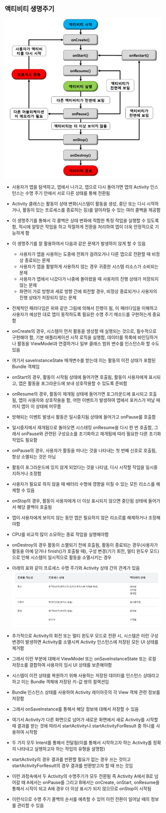 ## 액티비티 생명주기
![one](/cheewr85/img/android/two.png)

- 사용자가 앱을 탐색하고, 앱에서 나가고, 앱으로 다시 돌아가면 앱의 Activity 인스턴스는 수명 주기 안에서 서로 다른 상태를 통해 전환됨
- Activity 클래스는 활동이 상태 변화(시스템이 활동을 생성, 중단 또는 다시 시작하거나, 활동이 있는 프로세스를 종료하는 등)를 알아차릴 수 있는 여러 콜백을 제공함
- 이 생명주기를 통해서 각 콜백은 상태 변화에 적합한 특정 작업을 실행할 수 있도록 함, 적시에 알맞은 작업을 하고 적절하게 전환을 처리하여 앱이 더욱 안정적으로 기능하게 함
- 이 생명주기를 잘 활용하여서 다음과 같은 문제가 발생하지 않게 할 수 있음
	- 사용자가 앱을 사용하는 도중에 전화가 걸려오거나 다른 앱으로 전환할 때 비정상 종료되는 문제
	- 사용자가 앱을 활발하게 사용하지 않는 경우 귀중한 시스템 리소스가 소비되는 문제
	- 사용자가 앱에서 나갔다가 나중에 돌아왔을 때 사용자의 진행 상태가 저장되지 않는 문제
	- 화면이 가로 방향과 세로 방향 간에 회전할 경우, 비정상 종료되거나 사용자의 진행 상태가 저장되지 않는 문제
- 전체적인 패러다임은 위와 같은 그림에 의해서 진행이 됨, 이 패러다임을 이해하고 사용자가 예상한 대로 앱이 동작하도록 필요한 수명 주기 메소드를 구현하는게 중요함

- onCreate의 경우, 시스템이 먼저 활동을 생성할 때 실행되는 것으로, 필수적으로 구현해야 함, 기본 애플리케이션 시작 로직을 실행함, 데이터를 목록에 바인딩하거나 활동을 ViewModel과 연결하거나 일부 클래스 범위 변수를 인스턴스화 할 수도 있음
- 여기서 saveInstanceState 매개변수를 받는데 이는 활동의 이전 상태가 포함된 Bundle 객체임

- onStart의 경우, 활동이 시작됨 상태에 들어가면 호출됨, 활동이 사용자에게 표시되고, 앱은 활동을 포그라운드에 보내 상호작용할 수 있도록 준비함

- onResume의 경우, 활동이 재개됨 상태에 들어가면 포그라운드에 표시되고 호출됨, 앱이 사용자와 상호작용을 함, 어떤 이벤트가 발생하여 앱에서 포커스가 떠날 때까지 앱이 이 상태에 머무름
- 방해되는 이벤트 발생시 활동은 일시중지됨 상태에 들어가고 onPause를 호출함
- 일시중지에서 재개됨으로 돌아오면 시스테밍 onResume을 다시 한 번 호출함, 그래서 onPause와 관련된 구성요소를 초기화하고 재개됨에 따라 필요한 다른 초기화 작업도 필요함

- onPause의 경우, 사용자가 활동을 떠나는 것을 나타내는 첫 번째 신호로 호출됨, 항상 소멸되는 것은 아님
- 활동이 포그라운드에 있지 않게 되었다는 것을 나타냄, 다시 시작할 작업을 일시중지하거나 조정함
- 사용자가 필요로 하지 않을 때 배터리 수명에 영향을 미칠 수 있는 모든 리소스를 해제할 수 있음

- onStop의 경우, 활동이 사용자에게 더 이상 표시되지 않으면 중단됨 상태에 들어가서 해당 콜백이 호출됨
- 앱이 사용자에게 보이지 않는 동안 앱은 필요하지 않은 리소르를 해제하거나 조정해야함
- CPU를 비교적 많이 소모하는 종료 작업을 실행해야함

- onDestroy의 경우 활동이 소멸되기 전에 호출됨, 활동이 종료되는 경우(사용자가 활동을 아예 닫거나 finish()가 호출될 때), 구성 변경(기기 회전, 멀티 윈도우 모드)으로 인해 시스템이 일시적으로 활동을 소멸시키는 경우

- 아래의 표와 같이 프로세스 수명 주기와 Activity 상태 간의 관계가 있음
![one](/cheewr85/img/android/five.PNG)

- 추가적으로 Activity의 회전 또는 멀티 윈도우 모드로 전환 시, 시스템은 이런 구성 변경이 발생하면 Activity를 소멸시켜 Activity 인스턴스에 저장된 모든 UI 상태를 제거함
- 그래서 이런 부분에 대해서 ViewModel 또는 onSaveInstanceState 또는 로컬 저장소를 결합하여 사용자의 임시 UI 상태를 보존해야함
- 시스템이 이전 상태를 복원하기 위해 사용하는 저장된 데이터를 인스턴스 상태라고 하고 이는 Bundle 객체에 저장된 키-값 쌍의 컬렉션임
- Bundle 인스턴스 상태를 사용하여 Activity 레이아웃의 각 View 객체 관련 정보를 저장함
- 그래서 onSaveInstance를 통해서 해당 정보에 대해서 저장할 수 있음

- 여기서 Activity가 다른 화면으로 넘어가 새로운 화면에서 새로 Activity를 시작할 때 결과를 받는 것에 따라서 startActivity나 startActivityForResult 중 하나를 사용하여 시작함
- 두 가지 모두 Intent를 통해서 전달됨(이를 통해서 시작하고자 하는 Activity를 정확히 나타내고 실행하고자 하는 작업의 유형을 설명함)
- startActivity의 경우 결과를 반환할 필요가 없는 경우 쓰는 것이고 startActivityForResult의 경우 결과를 반환받고자 할 때 쓰는 것임
- 이런 과정속에서 두 Activity의 수명주기가 모두 전환됨 즉 Activity A에서 B로 넘어갈 때 A에서는 onPause를 그리고 B에서는 onCreate, onStart, onResume을 통해서 시작이 되고 A에 경우 더 이상 표시가 되지 않으므로 onStop이 시작됨
- 이런식으로 수명 주기 콜백의 순서를 예측할 수 있어 이런 전환이 일어날 때의 정보를 관리할 수 있음